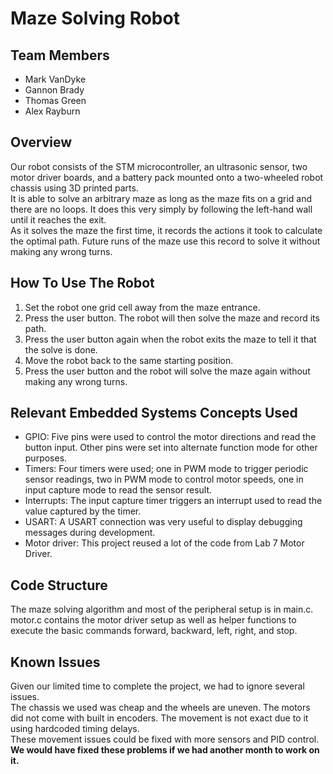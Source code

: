 # Maze Solving Robot

## Team Members
- Mark VanDyke
- Gannon Brady
- Thomas Green
- Alex Rayburn

## Overview
Our robot consists of the STM microcontroller, an ultrasonic sensor, two motor driver boards, and a battery pack mounted onto a two-wheeled robot chassis using 3D printed parts.  
It is able to solve an arbitrary maze as long as the maze fits on a grid and there are no loops. It does this very simply by following the left-hand wall until it reaches the exit.  
As it solves the maze the first time, it records the actions it took to calculate the optimal path. Future runs of the maze use this record to solve it without making any wrong turns.

## How To Use The Robot
1. Set the robot one grid cell away from the maze entrance.
2. Press the user button. The robot will then solve the maze and record its path.
3. Press the user button again when the robot exits the maze to tell it that the solve is done.
4. Move the robot back to the same starting position.
5. Press the user button and the robot will solve the maze again without making any wrong turns.

## Relevant Embedded Systems Concepts Used
- GPIO: Five pins were used to control the motor directions and read the button input. Other pins were set into alternate function mode for other purposes.
- Timers: Four timers were used; one in PWM mode to trigger periodic sensor readings, two in PWM mode to control motor speeds, one in input capture mode to read the sensor result.
- Interrupts: The input capture timer triggers an interrupt used to read the value captured by the timer.
- USART: A USART connection was very useful to display debugging messages during development.
- Motor driver: This project reused a lot of the code from Lab 7 Motor Driver.

## Code Structure
The maze solving algorithm and most of the peripheral setup is in main.c.  
motor.c contains the motor driver setup as well as helper functions to execute the basic commands forward, backward, left, right, and stop.

## Known Issues
Given our limited time to complete the project, we had to ignore several issues.  
The chassis we used was cheap and the wheels are uneven. The motors did not come with built in encoders. The movement is not exact due to it using hardcoded timing delays.  
These movement issues could be fixed with more sensors and PID control.
**We would have fixed these problems if we had another month to work on it.**


